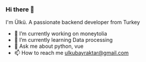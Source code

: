 ### Hi there 👋 
I'm Ülkü. A passionate backend developer from Turkey
- 🔭 I’m currently working on moneytolia
- 🌱 I’m currently learning Data processing
- 💬 Ask me about python, vue
- 📫 How to reach me ulkubayraktar@gmail.com
<!--
**bayraktarulku/bayraktarulku** is a ✨ _special_ ✨ repository because its `README.md` (this file) appears on your GitHub profile.

Here are some ideas to get you started:

- 🔭 I’m currently working on ...
- 🌱 I’m currently learning ...
- 👯 I’m looking to collaborate on ...
- 🤔 I’m looking for help with ...
- 💬 Ask me about ...
- 📫 How to reach me: ...
- 😄 Pronouns: ...
- ⚡ Fun fact: ...
-->
